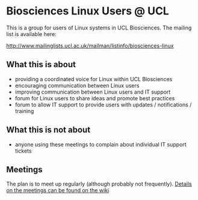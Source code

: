 
# Biosciences Linux Users @ UCL

This is a group for users of Linux systems in UCL Biosciences. The mailing list is available here:

http://www.mailinglists.ucl.ac.uk/mailman/listinfo/biosciences-linux

## What this is about

 - providing a coordinated voice for Linux within UCL Biosciences
 - encouraging communication between Linux users
 - improving communication between Linux users and IT support
 - forum for Linux users to share ideas and promote best practices
 - forum to allow IT support to provide users with updates / notifications / training

## What this is not about

 - anyone using these meetings to complain about individual IT support tickets

## Meetings

The plan is to meet up regularly (although probably not frequently). [Details on the meetings can be found on the wiki](https://github.com/sillitoe/ucl-biosciences-linux-users/wiki/All-Meetings)
